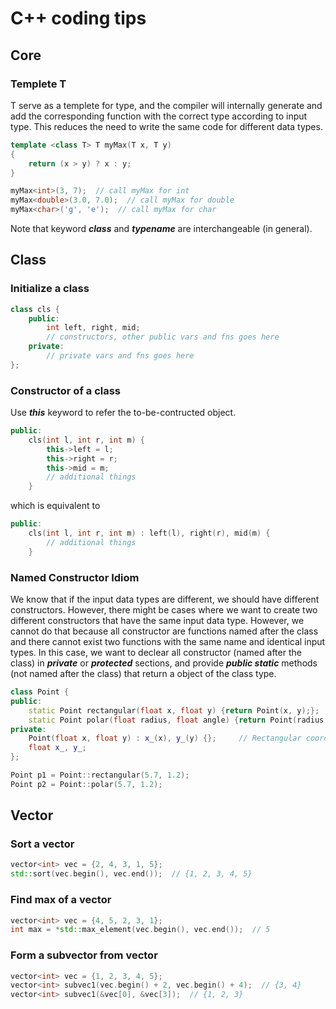 
# C++ coding tips

## Core

### Templete T

T serve as a templete for type, and the compiler will internally generate and add the corresponding function with the correct type according to input type. This reduces the need to write the same code for different data types.

```cpp
template <class T> T myMax(T x, T y)
{
    return (x > y) ? x : y;
}

myMax<int>(3, 7);  // call myMax for int
myMax<double>(3.0, 7.0);  // call myMax for double
myMax<char>('g', 'e');  // call myMax for char
```

Note that keyword ***class*** and ***typename*** are interchangeable (in general).

## Class

### Initialize a class

```cpp
class cls {
    public:
        int left, right, mid;
        // constructors, other public vars and fns goes here
    private:
        // private vars and fns goes here
};
```

### Constructor of a class

Use ***this*** keyword to refer the to-be-contructed object.

```cpp
public:
    cls(int l, int r, int m) {
        this->left = l;
        this->right = r;
        this->mid = m;
        // additional things
    }
```

which is equivalent to

```cpp
public:
    cls(int l, int r, int m) : left(l), right(r), mid(m) {
        // additional things
    }
```

### Named Constructor Idiom

We know that if the input data types are different, we should have different constructors. However, there might be cases where we want to create two different constructors that have the same input data type. However, we cannot do that because all constructor are functions named after the class and there cannot exist two functions with the same name and identical input types. In this case, we want to declear all constructor (named after the class) in ***private*** or ***protected*** sections, and provide ***public static*** methods (not named after the class) that return a object of the class type.

```cpp
class Point {
public:
    static Point rectangular(float x, float y) {return Point(x, y);};  // Rectangular
    static Point polar(float radius, float angle) {return Point(radius * std::cos(angle), radius * std::sin(angle));};  // Polar
private:
    Point(float x, float y) : x_(x), y_(y) {};     // Rectangular coordinates
    float x_, y_;
};

Point p1 = Point::rectangular(5.7, 1.2);
Point p2 = Point::polar(5.7, 1.2);
```

## Vector

### Sort a vector

```cpp
vector<int> vec = {2, 4, 3, 1, 5};
std::sort(vec.begin(), vec.end());  // {1, 2, 3, 4, 5}
```

### Find max of a vector

```cpp
vector<int> vec = {4, 5, 2, 3, 1};
int max = *std::max_element(vec.begin(), vec.end());  // 5
```

### Form a subvector from vector

```cpp
vector<int> vec = {1, 2, 3, 4, 5};
vector<int> subvec1(vec.begin() + 2, vec.begin() + 4);  // {3, 4}
vector<int> subvec1(&vec[0], &vec[3]);  // {1, 2, 3}
```
